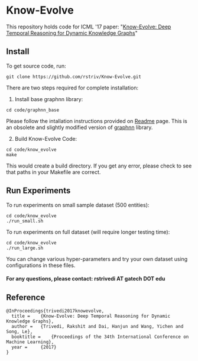 # Know-Evolve
This repository holds code for ICML '17 paper: "[Know-Evolve: Deep Temporal Reasoning for Dynamic Knowledge Graphs](http://proceedings.mlr.press/v70/trivedi17a/trivedi17a.pdf)"

## Install
To get source code, run:

```
git clone https://github.com/rstriv/Know-Evolve.git
```

There are two steps required for complete installation:

1. Install base graphnn library:

```
cd code/graphnn_base
```
Please follow the intallation instructions provided on [Readme](https://github.gatech.edu/rtrivedi6/Know-Evolve/tree/master/code/graphnn_base) page. This is an obsolete and slightly modified version of [graphnn](https://github.com/Hanjun-Dai/graphnn) library.

2. Build Know-Evolve Code:

```
cd code/know_evolve
make
```
This would create a build directory. If you get any error, please check to see that paths in your Makefile are correct.

## Run Experiments

To run experiments on small sample dataset (500 entities):

```
cd code/know_evolve
./run_small.sh
```
To run experiments on full dataset (will require longer testing time):

```
cd code/know_evolve
./run_large.sh
```
You can change various hyper-parameters and try your own dataset using configurations in these files.

#### For any questions, please contact: rstrivedi AT gatech DOT edu

## Reference
```
@InProceedings{trivedi2017knowevolve,
  title = 	 {Know-Evolve: Deep Temporal Reasoning for Dynamic Knowledge Graphs},
  author = 	 {Trivedi, Rakshit and Dai, Hanjun and Wang, Yichen and Song, Le},
  booktitle = 	 {Proceedings of the 34th International Conference on Machine Learning},
  year = 	 {2017}
}
```
